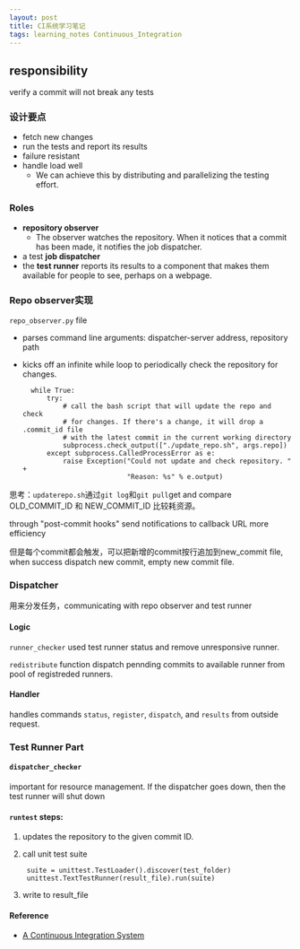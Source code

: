 ```yaml
---
layout: post
title: CI系统学习笔记
tags: learning_notes Continuous_Integration
---
```

## responsibility
verify a commit will not break any tests

### 设计要点
* fetch new changes
* run the tests and report its results
* failure resistant
* handle load well
	- We can achieve this by distributing and parallelizing the testing effort.

### Roles
- **repository observer**
	- The observer watches the repository. When it notices that a commit has been made, it notifies the job dispatcher.
- a test **job dispatcher**
- the **test runner** reports its results to a component that makes them available for people to see, perhaps on a webpage.

### Repo observer实现
`repo_observer.py` file
- parses command line arguments: dispatcher-server address, repository path
- kicks off an infinite while loop to periodically check the repository for changes.

		while True:
		    try:
		        # call the bash script that will update the repo and check
		        # for changes. If there's a change, it will drop a .commit_id file
		        # with the latest commit in the current working directory
		        subprocess.check_output(["./update_repo.sh", args.repo])
		    except subprocess.CalledProcessError as e:
		        raise Exception("Could not update and check repository. " +
		                        "Reason: %s" % e.output)

思考：`updaterepo.sh`通过`git log`和`git pull`get and compare OLD\_COMMIT\_ID 和 NEW\_COMMIT\_ID 比较耗资源。

through "post-commit hooks" send notifications to callback URL more efficiency

但是每个commit都会触发，可以把新增的commit按行追加到new_commit file, when success dispatch new commit, empty new commit file.

### Dispatcher
用来分发任务，communicating with repo observer and test runner

#### Logic

`runner_checker` used test runner status and remove unresponsive runner.

`redistribute` function dispatch pennding commits to available runner
from pool of registreded runners.

#### Handler
handles commands `status`, `register`, `dispatch`, and `results` from outside request.

### Test Runner Part
#### `dispatcher_checker`

important for resource management. If the dispatcher goes down, then the test runner will shut down

#### `runtest` steps:

1. updates the repository to the given commit ID.
2. call unit test suite

		suite = unittest.TestLoader().discover(test_folder)
		unittest.TextTestRunner(result_file).run(suite)

3. write to result_file

#### Reference
- [A Continuous Integration System](http://aosabook.org/en/500L/a-continuous-integration-system.html "A Continuous Integration System")